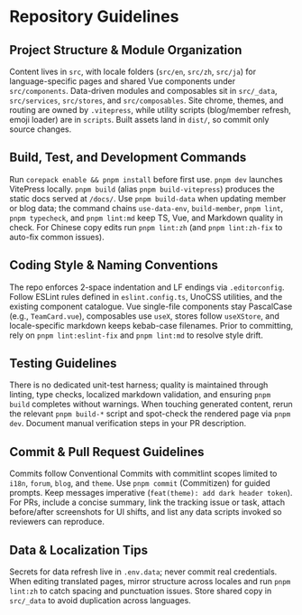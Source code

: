 # Repository Guidelines

## Project Structure & Module Organization
Content lives in `src`, with locale folders (`src/en`, `src/zh`, `src/ja`) for language-specific pages and shared Vue components under `src/components`. Data-driven modules and composables sit in `src/_data`, `src/services`, `src/stores`, and `src/composables`. Site chrome, themes, and routing are owned by `.vitepress`, while utility scripts (blog/member refresh, emoji loader) are in `scripts`. Built assets land in `dist/`, so commit only source changes.

## Build, Test, and Development Commands
Run `corepack enable && pnpm install` before first use. `pnpm dev` launches VitePress locally. `pnpm build` (alias `pnpm build-vitepress`) produces the static docs served at `/docs/`. Use `pnpm build-data` when updating member or blog data; the command chains `use-data-env`, `build-member`, `pnpm lint`, `pnpm typecheck`, and `pnpm lint:md` keep TS, Vue, and Markdown quality in check. For Chinese copy edits run `pnpm lint:zh` (and `pnpm lint:zh-fix` to auto-fix common issues).

## Coding Style & Naming Conventions
The repo enforces 2-space indentation and LF endings via `.editorconfig`. Follow ESLint rules defined in `eslint.config.ts`, UnoCSS utilities, and the existing component catalogue. Vue single-file components stay PascalCase (e.g., `TeamCard.vue`), composables use `useX`, stores follow `useXStore`, and locale-specific markdown keeps kebab-case filenames. Prior to committing, rely on `pnpm lint:eslint-fix` and `pnpm lint:md` to resolve style drift.

## Testing Guidelines
There is no dedicated unit-test harness; quality is maintained through linting, type checks, localized markdown validation, and ensuring `pnpm build` completes without warnings. When touching generated content, rerun the relevant `pnpm build-*` script and spot-check the rendered page via `pnpm dev`. Document manual verification steps in your PR description.

## Commit & Pull Request Guidelines
Commits follow Conventional Commits with commitlint scopes limited to `i18n`, `forum`, `blog`, and `theme`. Use `pnpm commit` (Commitizen) for guided prompts. Keep messages imperative (`feat(theme): add dark header token`). For PRs, include a concise summary, link the tracking issue or task, attach before/after screenshots for UI shifts, and list any data scripts invoked so reviewers can reproduce.

## Data & Localization Tips
Secrets for data refresh live in `.env.data`; never commit real credentials. When editing translated pages, mirror structure across locales and run `pnpm lint:zh` to catch spacing and punctuation issues. Store shared copy in `src/_data` to avoid duplication across languages.